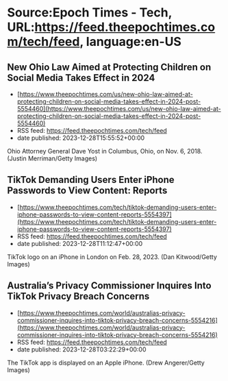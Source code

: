 # Source:Epoch Times - Tech, URL:https://feed.theepochtimes.com/tech/feed, language:en-US

## New Ohio Law Aimed at Protecting Children on Social Media Takes Effect in 2024
 - [https://www.theepochtimes.com/us/new-ohio-law-aimed-at-protecting-children-on-social-media-takes-effect-in-2024-post-5554460](https://www.theepochtimes.com/us/new-ohio-law-aimed-at-protecting-children-on-social-media-takes-effect-in-2024-post-5554460)
 - RSS feed: https://feed.theepochtimes.com/tech/feed
 - date published: 2023-12-28T15:55:52+00:00

Ohio Attorney General Dave Yost in Columbus, Ohio, on Nov. 6, 2018. (Justin Merriman/Getty Images)

## TikTok Demanding Users Enter iPhone Passwords to View Content: Reports
 - [https://www.theepochtimes.com/tech/tiktok-demanding-users-enter-iphone-passwords-to-view-content-reports-5554397](https://www.theepochtimes.com/tech/tiktok-demanding-users-enter-iphone-passwords-to-view-content-reports-5554397)
 - RSS feed: https://feed.theepochtimes.com/tech/feed
 - date published: 2023-12-28T11:12:47+00:00

TikTok logo on an iPhone in London on Feb. 28, 2023. (Dan Kitwood/Getty Images)

## Australia’s Privacy Commissioner Inquires Into TikTok Privacy Breach Concerns
 - [https://www.theepochtimes.com/world/australias-privacy-commissioner-inquires-into-tiktok-privacy-breach-concerns-5554216](https://www.theepochtimes.com/world/australias-privacy-commissioner-inquires-into-tiktok-privacy-breach-concerns-5554216)
 - RSS feed: https://feed.theepochtimes.com/tech/feed
 - date published: 2023-12-28T03:22:29+00:00

The TikTok app is displayed on an Apple iPhone. (Drew Angerer/Getty Images)

